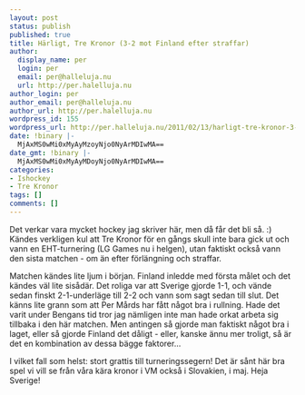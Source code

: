```yaml
---
layout: post
status: publish
published: true
title: Härligt, Tre Kronor (3-2 mot Finland efter straffar)
author:
  display_name: per
  login: per
  email: per@halleluja.nu
  url: http://per.halelluja.nu
author_login: per
author_email: per@halleluja.nu
author_url: http://per.halelluja.nu
wordpress_id: 155
wordpress_url: http://per.halleluja.nu/2011/02/13/harligt-tre-kronor-3-2-mot-finland-efter-straffar/
date: !binary |-
  MjAxMS0wMi0xMyAyMzoyNjo0NyArMDIwMA==
date_gmt: !binary |-
  MjAxMS0wMi0xMyAyMDoyNjo0NyArMDIwMA==
categories:
- Ishockey
- Tre Kronor
tags: []
comments: []
---
```

<p>Det verkar vara mycket hockey jag skriver här, men då får det bli så. :) Kändes verkligen kul att Tre Kronor för en gångs skull inte bara gick ut och vann en EHT-turnering (LG Games nu i helgen), utan faktiskt också vann den sista matchen - om än efter förlängning och straffar.</p>
<p>Matchen kändes lite ljum i början. Finland inledde med första målet och det kändes väl lite sisådär. Det roliga var att Sverige gjorde 1-1, och vände sedan finskt 2-1-underläge till 2-2 och vann som sagt sedan till slut. Det känns lite grann som att Per Mårds har fått något bra i rullning. Hade det varit under Bengans tid tror jag nämligen inte man hade orkat arbeta sig tillbaka i den här matchen. Men antingen så gjorde man faktiskt något bra i laget, eller så gjorde Finland det dåligt - eller, kanske ännu mer troligt, så är det en kombination av dessa bägge faktorer...</p>
<p>I vilket fall som helst: stort grattis till turneringssegern! Det är sånt här bra spel vi vill se från våra kära kronor i VM också i Slovakien, i maj. Heja Sverige!</p>
